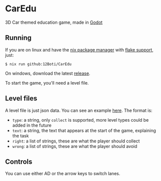 # CarEdu
3D Car themed education game, made in [Godot](https://godotengine.org/)

## Running
If you are on linux and have the [nix package manager](https://nixos.org/) with [flake support](https://nixos.wiki/wiki/Flakes), just:
```console
$ nix run github:12Boti/CarEdu
```
On windows, download the latest [release](https://github.com/12Boti/CarEdu/releases).

To start the game, you'll need a level file.

## Level files
A level file is just json data. You can see an example [here](levels/1.json). The format is:
- `type`: a string, only `collect` is supported, more level types could be added in the future
- `text`: a string, the text that appears at the start of the game, explaining the task
- `right`: a list of strings, these are what the player should collect
- `wrong`: a list of strings, these are what the player should avoid

## Controls
You can use either AD or the arrow keys to switch lanes.
